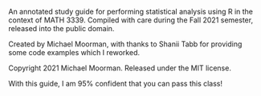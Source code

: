 An annotated study guide for performing statistical analysis using R in the context of MATH 3339.
Compiled with care during the Fall 2021 semester, released into the public domain.

Created by Michael Moorman, with thanks to Shanii Tabb for providing some code examples which I reworked.

Copyright 2021 Michael Moorman. Released under the MIT license.

With this guide, I am 95% confident that you can pass this class!